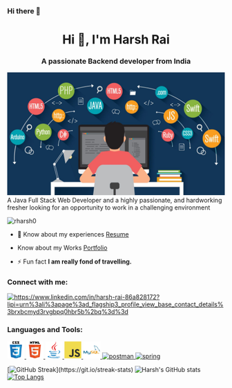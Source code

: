 ### Hi there 👋

<h1 align="center">Hi 👋, I'm Harsh Rai</h1>
<h3 align="center">A passionate Backend developer from India</h3>
<img src ="https://github.com/fw23-0277/fw23-0277/raw/main/bg-github.jpg">
A Java Full Stack Web Developer and a highly passionate, and hardworking fresher looking for an opportunity to work in a challenging environment
<p align="left"> <img src="https://komarev.com/ghpvc/?username=rharsh0&label=Profile%20views&color=0e75b6&style=flat" alt="rharsh0" /> </p>

- 📄 Know about my experiences [Resume](https://drive.google.com/file/d/1ape5m45Q1V2ab420OO5UcZQGg6G7Iiam/view?usp=sharing)
  
-  Know about my Works [Portfolio](https://RHarsh0.github.io)
  
- ⚡ Fun fact **I am really fond of travelling.**

<h3 align="left">Connect with me:</h3>
<p align="left">
<a href="linkedin.com/in/harsh-rai-86a828172" target="blank"><img align="center" src="https://raw.githubusercontent.com/rahuldkjain/github-profile-readme-generator/master/src/images/icons/Social/linked-in-alt.svg" alt="https://www.linkedin.com/in/harsh-rai-86a828172?lipi=urn%3ali%3apage%3ad_flagship3_profile_view_base_contact_details%3brxbcmyd3rvgbpq0hbr5b%2bq%3d%3d" height="30" width="40" /></a>
</p>

<h3 align="left">Languages and Tools:</h3>
<p align="left"> <a href="https://www.w3schools.com/css/" target="_blank" rel="noreferrer"> <img src="https://raw.githubusercontent.com/devicons/devicon/master/icons/css3/css3-original-wordmark.svg" alt="css3" width="40" height="40"/> </a> <a href="https://www.w3.org/html/" target="_blank" rel="noreferrer"> <img src="https://raw.githubusercontent.com/devicons/devicon/master/icons/html5/html5-original-wordmark.svg" alt="html5" width="40" height="40"/> </a> <a href="https://www.java.com" target="_blank" rel="noreferrer"> <img src="https://raw.githubusercontent.com/devicons/devicon/master/icons/java/java-original.svg" alt="java" width="40" height="40"/> </a> <a href="https://developer.mozilla.org/en-US/docs/Web/JavaScript" target="_blank" rel="noreferrer"> <img src="https://raw.githubusercontent.com/devicons/devicon/master/icons/javascript/javascript-original.svg" alt="javascript" width="40" height="40"/> </a> <a href="https://www.mysql.com/" target="_blank" rel="noreferrer"> <img src="https://raw.githubusercontent.com/devicons/devicon/master/icons/mysql/mysql-original-wordmark.svg" alt="mysql" width="40" height="40"/> </a> <a href="https://postman.com" target="_blank" rel="noreferrer"> <img src="https://www.vectorlogo.zone/logos/getpostman/getpostman-icon.svg" alt="postman" width="40" height="40"/> </a> <a href="https://spring.io/" target="_blank" rel="noreferrer"> <img src="https://www.vectorlogo.zone/logos/springio/springio-icon.svg" alt="spring" width="40" height="40"/> </a> </p>

[![GitHub Streak]([https://streak-stats.demolab.com/?user=RHarsh0&currStreakNum=2FD3EB&fire=pink&sideLabels=F00&date_format=[Y.]n.j](https://github-readme-streak-stats.herokuapp.com?user=RHarsh0&theme=highcontrast&border_radius=5.7&date_format=j%20M%5B%20Y%5D))](https://git.io/streak-stats)
![Harsh's GitHub stats](https://github-readme-stats.vercel.app/api?username=RHarsh0&hide=contribs,prs)
[![Top Langs](https://github-readme-stats.vercel.app/api/top-langs/?username=RHarsh0&layout=donut)](https://github.com/RHarsh0/github-readme-stats)
